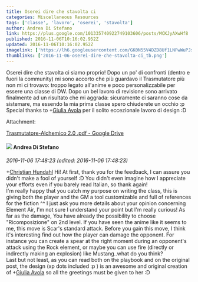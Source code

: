```yaml
---
title: Oserei dire che stavolta ci
categories: Miscellaneous Resources
tags: ['classe', 'lavoro', 'oserei', 'stavolta']
author: Andrea Di Stefano
link: https://plus.google.com/101335740922749103606/posts/MCKJyAXwHf8
published: 2016-11-06T10:16:02.952Z
updated: 2016-11-06T10:16:02.952Z
imagelink: ['https://lh6.googleusercontent.com/GK0N55V4DZD8Uf1LNFwWuPJs3E44Zs2_1delnIRooETBAHJIkXiBUaK6l_tL0Yyl7HztTja2R1AKNVKUIc20VrKmvAMDYxlPeGCj5dnc8mHZX_mnVhs6QmdUsK0Vw0tQhWHvY6BL=s1600']
thumblinks: ['2016-11-06-oserei-dire-che-stavolta-ci_tb.png']
---
```


Oserei dire che stavolta ci siamo proprio! Dopo un po&#39; di confronti (dentro e fuori la community) mi sono accorto che più guardavo il Trasmutatore più non mi ci trovavo: troppo legato all&#39;anime e poco personalizzabile per essere una classe di DW. Dopo un bel lavoro di revisione sono arrivato finalmente ad un risultato che mi aggrada: sicuramente ci saranno cose da sistemare, ma essendo la mia prima classe spero chiuderete un occhio :p <br />Special thanks to <span class="proflinkWrapper"><span class="proflinkPrefix">+</span><a class="proflink" href="https://plus.google.com/114056880987710116668" oid="114056880987710116668">Giulia Avola</a></span> per il solito eccezionale lavoro di design :D


Attachment:

<a href='https://drive.google.com/open?id=0B9jTKSrNets_MkppVDRhb2x4VWM'>Trasmutatore-Alchemico 2.0 .pdf - Google Drive</a>


<div id='comment z13dvdvzbqmkwfrns22ny5tjeuv5hljkt'>
  <h4><img src='{{site.baseurl}}//images/avatars/101335740922749103606_photo.jpg'> Andrea Di Stefano</h4>
      <p><cite>2016-11-06 17:48:23 (edited: 2016-11-06 17:48:23)</cite></p>
        <p><span class="proflinkWrapper"><span class="proflinkPrefix">+</span><a class="proflink" href="https://plus.google.com/104858891792555602177" oid="104858891792555602177">Christian Hundahl</a></span> Hi! At first, thank you for the feedback, I can assure you didn&#39;t make a fool of yourself :D You didn&#39;t even imagine how I appreciate your efforts even if you barely read Italian, so thank again!<br />I&#39;m really happy that you catch my purpose on writing the class, this is giving both the player and the GM a tool customizable and full of references for the fiction ^^ I just ask you more details about your opinion concerning Element Air, I&#39;m not sure I understand your point but I&#39;m really curious! As far as the damage, You have already the possibility to choose &quot;Ricomposizione&quot; on 2nd level. If you have seen the anime like it seems to me, this move is Scar&#39;s standard attack. Before you gain this move, I think it&#39;s interesting find out how the player can damage the opponent. For instance you can create a spear  at the right moment during an opponent&#39;s attack using the Rock element, or maybe you can use fire (directly or indirectly making an explosion) like Mustang..what do you think? <br />Last but not least, as you can read both on the playbook and on the original post, the design (xp dots included :p ) is an awesome and original creation of <span class="proflinkWrapper"><span class="proflinkPrefix">+</span><a class="proflink" href="https://plus.google.com/114056880987710116668" oid="114056880987710116668">Giulia Avola</a></span> so all the greetings must be given to her :D<br /></p>
</div>
        